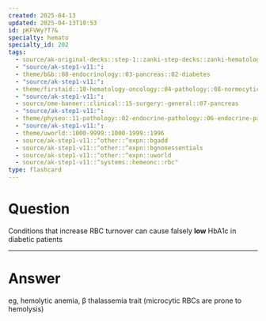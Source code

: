 ```yaml
---
created: 2025-04-13
updated: 2025-04-13T10:53
id: pKFVWy?T?&
specialty: hemato
specialty_id: 202
tags:
  - source/ak-original-decks::step-1::zanki-step-decks::zanki-hematology-&-oncology::pathoma-rbc
  - "source/ak-step1-v11:": 
  - theme/b&b::08-endocrinology::03-pancreas::02-diabetes
  - "source/ak-step1-v11:": 
  - theme/firstaid::10-hematology-oncology::04-pathology::08-normocytic-normochromic-anemia::*basics
  - "source/ak-step1-v11:": 
  - source/ome-banner::clinical::15-surgery:-general::07-pancreas
  - "source/ak-step1-v11:": 
  - theme/physeo::11-pathology::02-endocrine-pathology::06-endocrine-pancreas
  - "source/ak-step1-v11:": 
  - theme/uworld::1000-9999::1000-1999::1996
  - source/ak-step1-v11::^other::^expn::bgadd
  - source/ak-step1-v11::^other::^expn::bgnonessentials
  - source/ak-step1-v11::^other::^expn::uworld
  - source/ak-step1-v11::^systems::hemeonc::rbc"
type: flashcard
---
```


# Question
Conditions that increase RBC turnover can cause falsely **low** HbA1c in diabetic patients

---

# Answer
eg, hemolytic anemia, β thalassemia trait (microcytic RBCs are prone to hemolysis)